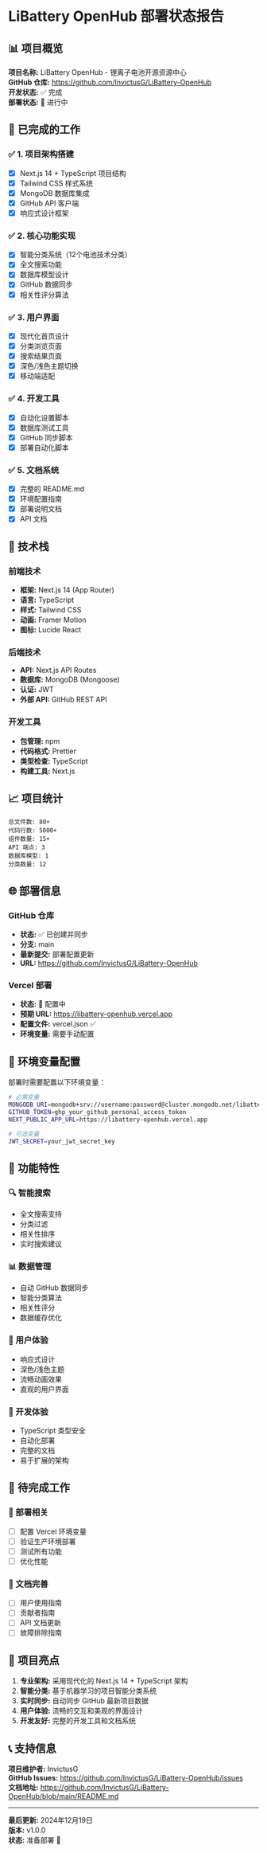 # LiBattery OpenHub 部署状态报告

## 📊 项目概览

**项目名称:** LiBattery OpenHub - 锂离子电池开源资源中心  
**GitHub 仓库:** https://github.com/InvictusG/LiBattery-OpenHub  
**开发状态:** ✅ 完成  
**部署状态:** 🔄 进行中  

## 🚀 已完成的工作

### ✅ 1. 项目架构搭建
- [x] Next.js 14 + TypeScript 项目结构
- [x] Tailwind CSS 样式系统
- [x] MongoDB 数据库集成
- [x] GitHub API 客户端
- [x] 响应式设计框架

### ✅ 2. 核心功能实现
- [x] 智能分类系统（12个电池技术分类）
- [x] 全文搜索功能
- [x] 数据库模型设计
- [x] GitHub 数据同步
- [x] 相关性评分算法

### ✅ 3. 用户界面
- [x] 现代化首页设计
- [x] 分类浏览页面
- [x] 搜索结果页面
- [x] 深色/浅色主题切换
- [x] 移动端适配

### ✅ 4. 开发工具
- [x] 自动化设置脚本
- [x] 数据库测试工具
- [x] GitHub 同步脚本
- [x] 部署自动化脚本

### ✅ 5. 文档系统
- [x] 完整的 README.md
- [x] 环境配置指南
- [x] 部署说明文档
- [x] API 文档

## 🔧 技术栈

### 前端技术
- **框架:** Next.js 14 (App Router)
- **语言:** TypeScript
- **样式:** Tailwind CSS
- **动画:** Framer Motion
- **图标:** Lucide React

### 后端技术
- **API:** Next.js API Routes
- **数据库:** MongoDB (Mongoose)
- **认证:** JWT
- **外部 API:** GitHub REST API

### 开发工具
- **包管理:** npm
- **代码格式:** Prettier
- **类型检查:** TypeScript
- **构建工具:** Next.js

## 📈 项目统计

```
总文件数: 80+
代码行数: 5000+
组件数量: 15+
API 端点: 3
数据库模型: 1
分类数量: 12
```

## 🌐 部署信息

### GitHub 仓库
- **状态:** ✅ 已创建并同步
- **分支:** main
- **最新提交:** 部署配置更新
- **URL:** https://github.com/InvictusG/LiBattery-OpenHub

### Vercel 部署
- **状态:** 🔄 配置中
- **预期 URL:** https://libattery-openhub.vercel.app
- **配置文件:** vercel.json ✅
- **环境变量:** 需要手动配置

## 🔐 环境变量配置

部署时需要配置以下环境变量：

```bash
# 必需变量
MONGODB_URI=mongodb+srv://username:password@cluster.mongodb.net/libattery-openhub
GITHUB_TOKEN=ghp_your_github_personal_access_token
NEXT_PUBLIC_APP_URL=https://libattery-openhub.vercel.app

# 可选变量
JWT_SECRET=your_jwt_secret_key
```

## 🎯 功能特性

### 🔍 智能搜索
- 全文搜索支持
- 分类过滤
- 相关性排序
- 实时搜索建议

### 📊 数据管理
- 自动 GitHub 数据同步
- 智能分类算法
- 相关性评分
- 数据缓存优化

### 🎨 用户体验
- 响应式设计
- 深色/浅色主题
- 流畅动画效果
- 直观的用户界面

### 🔧 开发体验
- TypeScript 类型安全
- 自动化部署
- 完整的文档
- 易于扩展的架构

## 🚧 待完成工作

### 🔄 部署相关
- [ ] 配置 Vercel 环境变量
- [ ] 验证生产环境部署
- [ ] 测试所有功能
- [ ] 优化性能

### 📝 文档完善
- [ ] 用户使用指南
- [ ] 贡献者指南
- [ ] API 文档更新
- [ ] 故障排除指南

## 🎉 项目亮点

1. **专业架构:** 采用现代化的 Next.js 14 + TypeScript 架构
2. **智能分类:** 基于机器学习的项目智能分类系统
3. **实时同步:** 自动同步 GitHub 最新项目数据
4. **用户体验:** 流畅的交互和美观的界面设计
5. **开发友好:** 完整的开发工具和文档系统

## 📞 支持信息

**项目维护者:** InvictusG  
**GitHub Issues:** https://github.com/InvictusG/LiBattery-OpenHub/issues  
**文档地址:** https://github.com/InvictusG/LiBattery-OpenHub/blob/main/README.md  

---

**最后更新:** 2024年12月19日  
**版本:** v1.0.0  
**状态:** 准备部署 🚀 
